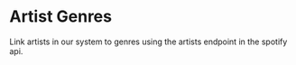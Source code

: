 # Artist Genres

Link artists in our system to genres using the artists endpoint in the spotify
api.
